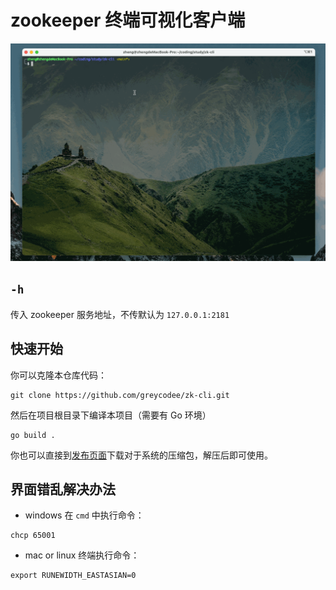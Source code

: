 # zookeeper 终端可视化客户端
![演示](screen1.gif)

## `-h`
传入 zookeeper 服务地址，不传默认为 `127.0.0.1:2181`

## 快速开始
你可以克隆本仓库代码：
```shell
git clone https://github.com/greycodee/zk-cli.git
```
然后在项目根目录下编译本项目（需要有 Go 环境）
```shell
go build .
```

你也可以直接到[发布页面](https://github.com/greycodee/zk-cli/releases)下载对于系统的压缩包，解压后即可使用。


## 界面错乱解决办法

- windows
在 `cmd` 中执行命令：

```shell
chcp 65001
```

- mac or linux
终端执行命令：

```shell
export RUNEWIDTH_EASTASIAN=0
```
